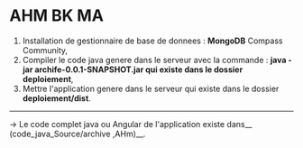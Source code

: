 # AHM BK MA


1)	Installation de gestionnaire de base de donnees :  __MongoDB__ Compass Community,
2)	Compiler le code java genere dans le serveur avec la commande : __java -jar archife-0.0.1-SNAPSHOT.jar qui existe dans le dossier deploiement__,
3)	Mettre l'application genere dans le serveur qui existe dans le dossier __deploiement/dist__.
----------------------------------------------------------------------------------------------------
->	Le code complet java ou Angular de l'application existe dans__ (code_java_Source/archive ,AHm)__.

